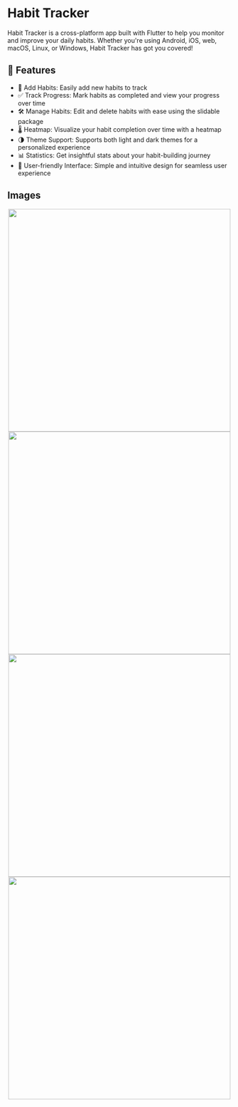# Habit Tracker 

Habit Tracker is a cross-platform app built with Flutter to help you monitor and improve your daily habits. Whether you're using Android, iOS, web, macOS, Linux, or Windows, Habit Tracker has got you covered!

## 🚀 Features


- 📝 Add Habits: Easily add new habits to track
- ✅ Track Progress: Mark habits as completed and view your progress over time
- 🛠 Manage Habits: Edit and delete habits with ease using the slidable package
- 🌡 Heatmap: Visualize your habit completion over time with a heatmap
- 🌗 Theme Support: Supports both light and dark themes for a personalized experience
- 📊 Statistics: Get insightful stats about your habit-building journey
- 👥 User-friendly Interface: Simple and intuitive design for seamless user experience

## Images 
<div align="center">
    <img src="https://github.com/Ashupaldeora/habit_tracker/assets/143180848/ea9f5c44-3bea-41da-a028-525d61cd4079" height=500px >
   <img src="https://github.com/Ashupaldeora/habit_tracker/assets/143180848/579852e8-ef3f-451e-80e0-66c3a7cef5cd" height=500px >

   <img src="https://github.com/Ashupaldeora/habit_tracker/assets/143180848/faaa2fb3-c065-45cd-96a3-00964878e0c9" height=500px >
     <img src="https://github.com/Ashupaldeora/habit_tracker/assets/143180848/403f1a5e-a09c-42d1-9704-528180cb51a6" height=500px >
  
  
  
  
</div>


